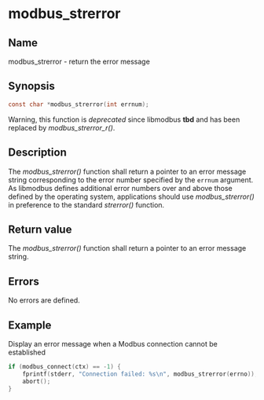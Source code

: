 # modbus_strerror

## Name

modbus_strerror - return the error message

## Synopsis

```c
const char *modbus_strerror(int errnum);
```

Warning, this function is *deprecated* since libmodbus **tbd** and has been
replaced by *modbus_strerror_r()*.

## Description

The *modbus_strerror()* function shall return a pointer to an error message
string corresponding to the error number specified by the `errnum` argument. As
libmodbus defines additional error numbers over and above those defined by the
operating system, applications should use *modbus_strerror()* in preference to
the standard *strerror()* function.

## Return value

The *modbus_strerror()* function shall return a pointer to an error message
string.

## Errors

No errors are defined.

## Example

Display an error message when a Modbus connection cannot be established

```c
if (modbus_connect(ctx) == -1) {
    fprintf(stderr, "Connection failed: %s\n", modbus_strerror(errno));
    abort();
}
```
